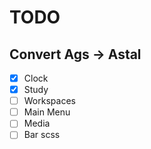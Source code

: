 # TODO
## Convert Ags -> Astal
- [x] Clock
- [x] Study
- [ ] Workspaces
- [ ] Main Menu
- [ ] Media
- [ ] Bar scss
